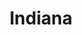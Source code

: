 ---
title: "Indiana"
hashtag: "indiana"
tags:
  - States I have lived in
  - States I have visited
  - State
  - United States
---